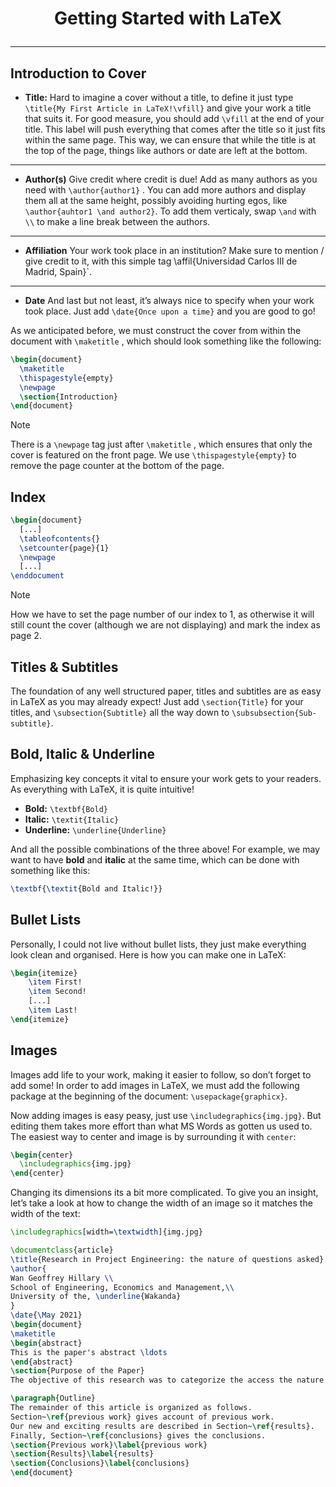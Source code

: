 # <p align="center"> Getting Started with LaTeX </p>
---









## Introduction to Cover
* **Title:**
Hard to imagine a cover without a title, to define it just type `\title{My First Article in LaTeX!\vfill}` and give your work a title that suits it. For good measure, you should add `\vfill` at the end of your title. This label will push everything that comes after the title so it just fits within the same page. This way, we can ensure that while the title is at the top of the page, things like authors or date are left at the bottom.
---
* **Author(s)**
Give credit where credit is due! Add as many authors as you need with `\author{author1}` . You can add more authors and display them all at the same height, possibly avoiding hurting egos, like `\author{auhtor1 \and author2}`. To add them verticaly, swap `\and` with `\\` to make a line break between the authors.
---
* **Affiliation**
Your work took place in an institution? Make sure to mention / give credit to it, with this simple tag \affil{Universidad Carlos III de Madrid, Spain}`.
---
* **Date**
And last but not least, it’s always nice to specify when your work took place. Just add `\date{Once upon a time}` and you are good to go!

As we anticipated before, we must construct the cover from within the document with `\maketitle` , which should look something like the following:
```tex
\begin{document}
  \maketitle
  \thispagestyle{empty}
  \newpage
  \section{Introduction}
\end{document}
```
> [!NOTE]
> There is a `\newpage` tag just after `\maketitle` , which ensures that only the cover is featured on the front page. We use `\thispagestyle{empty}` to remove the page counter at the bottom of the page.

## Index

```tex
\begin{document}
  [...]
  \tableofcontents{}
  \setcounter{page}{1}
  \newpage
  [...]
\enddocument 
```
> [!NOTE]
> How we have to set the page number of our index to 1, as otherwise it will still count the cover (although we are not displaying) and mark the index as page 2.

## Titles & Subtitles
The foundation of any well structured paper, titles and subtitles are as easy in LaTeX as you may already expect! Just add `\section{Title}` for your titles, and `\subsection{Subtitle}` all the way down to `\subsubsection{Sub-subtitle}`.

## Bold, Italic & Underline
Emphasizing key concepts it vital to ensure your work gets to your readers. As everything with LaTeX, it is quite intuitive!
* **Bold:** `\textbf{Bold}`
* **Italic:** `\textit{Italic}`
* **Underline:** `\underline{Underline}`

And all the possible combinations of the three above! For example, we may want to have **bold** and **italic** at the same time, which can be done with something like this:
```tex
\textbf{\textit{Bold and Italic!}}
```

## Bullet Lists
Personally, I could not live without bullet lists, they just make everything look clean and organised. Here is how you can make one in LaTeX:
```tex
\begin{itemize}
    \item First!
    \item Second!
    [...]
    \item Last!                      
\end{itemize}
```
## Images
Images add life to your work, making it easier to follow, so don’t forget to add some! In order to add images in LaTeX, we must add the following package at the beginning of the document: `\usepackage{graphicx}`.

Now adding images is easy peasy, just use `\includegraphics{img.jpg}`. But editing them takes more effort than what MS Words as gotten us used to. The easiest way to center and image is by surrounding it with `center`:
```tex
\begin{center}
  \includegraphics{img.jpg}
\end{center}
```
Changing its dimensions its a bit more complicated. To give you an insight, let’s take a look at how to change the width of an image so it matches the width of the text:
```tex
\includegraphics[width=\textwidth]{img.jpg}
```





```tex
\documentclass{article}
\title{Research in Project Engineering: the nature of questions asked}
\author{
Wan Geoffrey Hillary \\
School of Engineering, Economics and Management,\\
University of the, \underline{Wakanda}
}
\date{\May 2021}
\begin{document}
\maketitle
\begin{abstract}
This is the paper's abstract \ldots
\end{abstract}
\section{Purpose of the Paper}
The objective of this research was to categorize the access the nature of the project, design and management of engineering project questions that were proposed for final year research \ldots

\paragraph{Outline}
The remainder of this article is organized as follows.
Section~\ref{previous work} gives account of previous work.
Our new and exciting results are described in Section~\ref{results}.
Finally, Section~\ref{conclusions} gives the conclusions.
\section{Previous work}\label{previous work}
\section{Results}\label{results}
\section{Conclusions}\label{conclusions}
\end{document}
```
